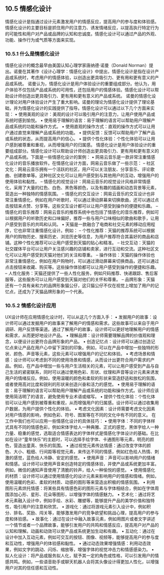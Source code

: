 ## 10.5 情感化设计

情感化设计是指通过设计元素激发用户的情感反应，提高用户的参与度和体验感。情感化设计的主要目标是抓住用户的注意力、诱发情绪反应，以提高执行特定行为的可能性和用户对产品或品牌的认知和忠诚度。情感化设计可以通过产品的外观、功能、操作行为或气质等方面来实现。

### 10.5.1 什么是情感化设计

情感化设计的概念最早由美国认知心理学家唐纳德·诺曼（Donald Norman）提出。诺曼在其著作《设计心理学：情感化设计》中提出，情感化设计是指在设计产品或系统时，考虑用户的情感体验，以创造出更具吸引力、更有用和更有意义的产品或系统。
诺曼认为，情感化设计是用户体验设计的重要组成部分。他认为，用户体验不仅包括产品或系统的可用性，还包括用户的情感体验。情感化设计可以帮助设计师创造出更具吸引力、更有用和更有意义的产品或系统。
诺曼的情感化设计理论对用户体验设计产生了重大影响。诺曼的理论为情感化设计提供了理论基础，并为情感化设计的实践提供了指导。情感化设计可以通过以下几个方面来实现：
•	使用美观的设计：美观的设计可以吸引用户的注意力，让用户使用产品或系统时感到愉悦。
•	使用易于理解的语言：易于理解的语言可以帮助用户理解产品或系统的功能和操作方式。
•	使用直观的操作方式：直观的操作方式可以让用户通过直觉来理解产品或系统的功能。
•	提供反馈：反馈可以帮助用户了解产品或系统的状态，从而提高用户的信心。
•	提供个性化体验：个性化体验可以让用户感到被尊重和重视，从而增强用户的归属感。
情感化设计是用户体验设计的重要组成部分。情感化设计可以帮助设计师创造出更具吸引力、更有用和更有意义的产品或系统。下面是一些情感化设计的案例：
•	网易云音乐是一款非常注重情感化设计的音乐播放软件。在情感化设计方面，网易云音乐做了一些示范：
–	社区文化：网易云音乐拥有一个活跃的社区，用户可以关注朋友、分享音乐、评论歌曲、创建歌单等。这种社区文化可以让用户感受到与其他用户的互动，增强用户的使用体验和黏性。
–	情感化的视觉设计：网易云音乐的视觉设计风格非常情感化，采用了大量的红色、白色、黑色等颜色，以及有趣的插画和动态背景等元素，营造出一种独特的情感氛围。
–	情感化的交互设计：网易云音乐的交互设计也非常注重情感化，例如在用户听歌时，可以通过滑动屏幕来切换歌曲，还可以通过点击按钮来点赞、分享等。这些交互设计都可以让用户感受到操作的便捷和乐趣。
–	情感化的音乐推荐：网易云音乐的推荐系统中也包括了情感化的音乐推荐，例如可以根据用户的听歌历史和口味偏好，推荐一些与用户口味相似的歌曲和歌手，让用户感受到音乐的共鸣和认同。
•	天猫是一款融合了电商和社交元素的移动应用程序，它也非常注重情感化设计。例如：
–	个性化推荐：天猫的推荐系统可以根据用户的购物历史、搜索历史、浏览历史等信息，为用户推荐符合其喜好的商品和店铺。这种个性化推荐可以让用户感受到天猫的贴心和精准。
–	社交互动：天猫的社交媒体平台可以让用户关注感兴趣的店铺和卖家，进行互动和交流。这种社区文化可以让用户感受到天猫对他们的关注和尊重。
–	操作体验：天猫的操作体验也非常注重情感化，例如在用户购物时，可以通过滑动屏幕来切换商品，还可以通过点击按钮来收藏、购买等。这些操作体验都可以让用户感受到操作的便捷和乐趣。
–	人性化服务：天猫还提供了一些人性化服务，例如尺码推荐、快递跟踪、售后客服等，这些服务可以让用户感受到天猫对他们的关怀和尊重。
–	品牌形象：天猫还有一个具有亲和力的品牌形象猫公仔，这只猫公仔不仅在视觉上增加了用户的记忆点，还成为了天猫品牌形象的一个代表。

### 10.5.2 情感化设计应用

UX设计师在应用情感化设计时，可以从这几个方面入手：
•	发掘用户的故事：设计师可以通过发掘用户的故事来了解用户的情感和需求。这些故事可以来自于用户调研、用户反馈等渠道。通过了解用户的故事，设计师可以更好地理解用户的情感和需求，从而更好地设计产品。
•	理解品牌：设计师需要理解品牌的价值观和理念，以便设计出更符合品牌形象的产品。
•	创造记忆点：设计师可以通过创造记忆点来让产品在用户心中留下深刻的印象。例如，可以在产品中增加一些独特的形状、颜色、声音等元素，这些元素可以增强用户的记忆和体验。
•	考虑场景和情感：设计师可以考虑到不同的使用场景和情感，从而设计出更符合用户需求的产品。例如，在产品中增加一些与用户生活相关的元素，可以让用户感受到产品与自己生活的紧密联系，同时可以通过使用色彩、形状、纹理和声音等设计元素来诱发用户的情绪反应。例如，使用温暖的颜色和柔软的形状来营造舒适和放松的氛围，或者使用高对比度和锐利的形状来创造兴奋和活力的感觉。
•	使用易于理解的语言：易于理解的语言可以帮助用户理解产品或系统的功能和操作方式。设计师应该使用简洁明了的语言，避免使用专业术语或缩写。
•	提供个性化体验：个性化体验可以让用户感到被尊重和重视，从而增强用户的归属感。设计师可以通过收集用户数据，为用户提供个性化的体验。
•	考虑文化因素：设计师需要考虑文化因素对用户情感的影响，例如色彩、符号、图案等在不同的文化中有不同的意义。
在工作中我们也可以应用一些情感化设计的具体技巧：
•	使用字体：不同的字体样式具有不同的情感色彩，例如宋体字给人一种典雅、正式的感觉，黑体字给人一种力量、稳重的感觉，选取适合情感表达的字体样式是情感化字体设计的基础。在比如在设计“童年快乐”的主题时，可以选择手绘字体、卡通图形等元素，明亮的颜色，营造出童真、快乐的氛围。
•	通过视觉元素传达情感：通过改变字体的颜色、大小、粗细、行间距等视觉元素，来传达不同的情感，例如红色给人热情、刺激的感觉，蓝色给人冷静、安定的感觉。
•	使用声音：声音可以影响用户的情绪和情感。设计师可以使用声音来创造特定的情感体验，并使产品或系统更加丰富。例如，微信的通知声音使用了清脆的铃声，给人一种愉悦的感觉。
•	使用情感化的材质：设计师可以通过使用情感化的设计元素来影响用户的情感和情绪。例如，使用温暖的色彩、柔软的材质、动感的图形等来营造出积极的情感氛围。
•	利用图形元素烘托情感：将某些具有情感色彩的图形元素与字体相结合，例如在字体周围添加心形、星形、花朵等图形，以增强字体的情感魅力。
•	艺术化：通过将艺术元素融入设计中，例如手绘、水彩、雕塑等，能够提升产品的美学价值和独特性，吸引用户的注意和欣赏。
•	游戏化：通过将游戏元素引入设计中，例如积分、排名、奖励、闯关等，能够激发用户的竞争欲望和挑战心理，提高用户的参与度和体验感。
•	故事化：通过在设计中融入故事元素，例如用图片或者文字讲述一个情节或者一个品牌故事，能够引发用户的共鸣和情感反应，提高用户对产品的认知和理解。动画和动效可以使产品或系统更加生动和有趣。
•	互动化：通过在设计中加入互动元素，例如可交互的按钮、图像、视频等，能够提高用户的参与度和互动性，增强用户的体验感和黏性。
•	通过动态效果增强情感：利用动态效果，例如文字的跳动、闪烁、缩放等，增强字体的视觉冲击力和情感感染力。
•	拟人化设计：将产品或服务拟人化，赋予其一定的角色或性格，可以引发用户的情感共鸣。例如，一些语音助手或聊天机器人会将其头像设计得更加人性化，以增强用户对其的信任感和互动性。
